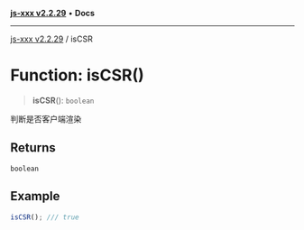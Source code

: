 [**js-xxx v2.2.29**](../README.md) • **Docs**

***

[js-xxx v2.2.29](../README.md) / isCSR

# Function: isCSR()

> **isCSR**(): `boolean`

判断是否客户端渲染

## Returns

`boolean`

## Example

```ts
isCSR(); /// true
```
